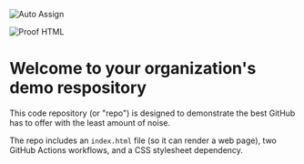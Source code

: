 ![Auto Assign](https://github.com/GlobalistMedia/demo-repository/actions/workflows/auto-assign.yml/badge.svg)

![Proof HTML](https://github.com/GlobalistMedia/demo-repository/actions/workflows/proof-html.yml/badge.svg)

# Welcome to your organization's demo respository
This code repository (or "repo") is designed to demonstrate the best GitHub has to offer with the least amount of noise.

The repo includes an `index.html` file (so it can render a web page), two GitHub Actions workflows, and a CSS stylesheet dependency.
